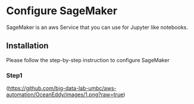 # Configure SageMaker

SageMaker is an aws Service that you can use for Jupyter like notebooks.

## Installation

Please follow the step-by-step instruction to configure SageMaker

### Step1
(https://github.com/big-data-lab-umbc/aws-automation/OceanEddy/images/1.png?raw=true)

